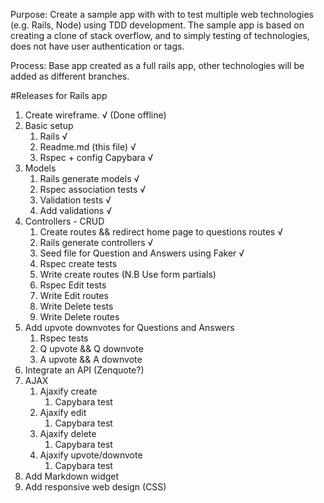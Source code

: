 Purpose:  Create a sample app with with to test multiple web technologies (e.g. Rails, Node) using TDD development. The sample app is based on creating a clone of stack overflow, and to simply testing of technologies, does not have user authentication or tags.

Process: Base app created as a full rails app, other technologies will be added as different branches.

#Releases for Rails app
1. Create wireframe. √ (Done offline)
2. Basic setup
    1. Rails √
    2. Readme.md (this file) √
    3. Rspec + config Capybara √
3. Models
    1. Rails generate models √
    2. Rspec association tests √
    3. Validation tests √
    4. Add validations √
4. Controllers - CRUD 
    1. Create routes && redirect home page to questions routes √
    2. Rails generate controllers √
    3. Seed file for Question and Answers using Faker √
    3. Rspec create tests 
    4. Write create routes (N.B Use form partials)
    5. Rspec Edit tests
    6. Write Edit routes
    7. Write Delete tests
    8. Write Delete routes
5. Add upvote downvotes for Questions and Answers
    1. Rspec tests
    2. Q upvote && Q downvote
    3. A upvote && A downvote
6. Integrate an API (Zenquote?)
7. AJAX
    1. Ajaxify create 
        1. Capybara test
    2. Ajaxify edit
        1. Capybara test 
    3. Ajaxify delete
        1. Capybara test
    4. Ajaxify upvote/downvote
        1. Capybara test
8. Add Markdown widget
9. Add responsive web design (CSS)

